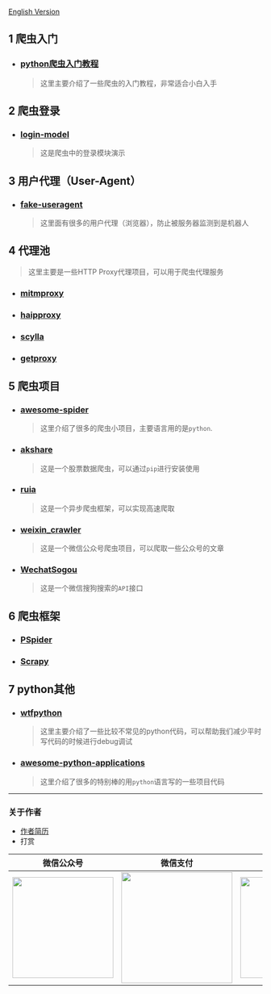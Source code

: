 [English Version]()   
## 1 爬虫入门
- ### [python爬虫入门教程](https://github.com/lining0806/PythonSpiderNotes)
    >这里主要介绍了一些爬虫的入门教程，非常适合小白入手

## 2 爬虫登录
- ### [login-model](https://github.com/crazyjums/awesome-python-login-model)
    >这是爬虫中的登录模块演示

## 3 用户代理（User-Agent）
- ### [fake-useragent](https://github.com/crazyjums/fake-useragent)
    >这里面有很多的用户代理（浏览器），防止被服务器监测到是机器人

## 4 代理池
>这里主要是一些HTTP Proxy代理项目，可以用于爬虫代理服务
- ### [mitmproxy](https://github.com/crazyjums/mitmproxy)
- ### [haipproxy](https://github.com/crazyjums/haipproxy)
- ### [scylla](https://github.com/crazyjums/scylla)
- ### [getproxy](https://github.com/crazyjums/getproxy)

## 5 爬虫项目
- ### [awesome-spider](https://github.com/facert/awesome-spider) 
    >这里介绍了很多的爬虫小项目，主要语言用的是`python`.
- ### [akshare](https://github.com/crazyjums/akshare)
    >这是一个股票数据爬虫，可以通过`pip`进行安装使用
- ### [ruia](https://github.com/crazyjums/ruia)
    >这是一个异步爬虫框架，可以实现高速爬取
- ### [weixin_crawler](https://github.com/crazyjums/weixin_crawler)
    >这是一个微信公众号爬虫项目，可以爬取一些公众号的文章
- ### [WechatSogou](https://github.com/crazyjums/WechatSogou)
    >这是一个微信搜狗搜索的`API`接口

## 6 爬虫框架
- ### [PSpider](https://github.com/xianhu/PSpider)
- ### [Scrapy](https://github.com/scrapy/scrapy)

## 7 python其他
- ### [wtfpython](https://github.com/crazyjums/wtfpython)
    >这里主要介绍了一些比较不常见的python代码，可以帮助我们减少平时写代码的时候进行debug调试
- ### [awesome-python-applications](https://github.com/crazyjums/awesome-python-applications)
    >这里介绍了很多的特别棒的用`python`语言写的一些项目代码

---
### 关于作者
- [作者简历](https://jums.club/about)   
- 打赏

|  微信公众号   | 微信支付  |  支付宝支付 |
|--------------|----------|-------------|  
| <img src="https://cdn.jsdelivr.net/gh/crazyjums/crazyjums.github.io@master/images/wechataccount.jpg" width="200px" height="200px"/>  | <img src="https://cdn.jsdelivr.net/gh/crazyjums/crazyjums.github.io@master/images/wechatpay.jpg" width="220px" height="220px"/> | <img src="https://cdn.jsdelivr.net/gh/crazyjums/crazyjums.github.io@master/images/alipay.jpg" width="200px" height="200px"/>|
